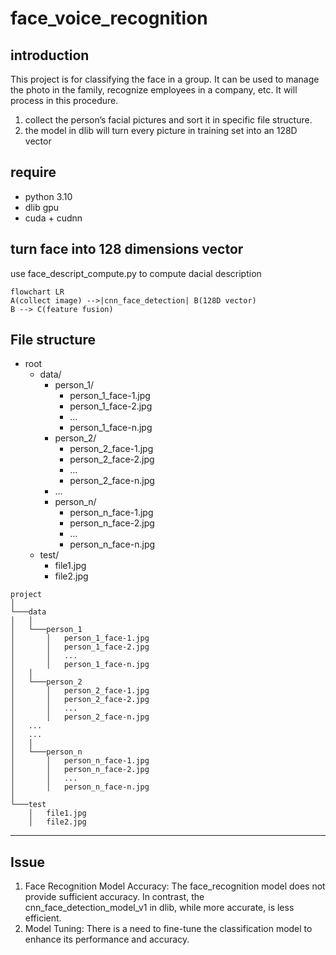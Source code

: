 # face_voice_recognition
## introduction
This project is for classifying the face in a group. It can be used to manage the photo in 
the family, recognize employees in a company, etc. It will process in this procedure.
1. collect the person’s facial pictures and sort it in specific file structure.
2. the model in dlib will turn every picture in training set into an 128D vector

## require
- python 3.10
- dlib gpu
- cuda + cudnn

## turn face into 128 dimensions vector
use face_descript_compute.py to compute dacial description
```mermaid
flowchart LR
A(collect image) -->|cnn_face_detection| B(128D vector)
B --> C(feature fusion)
```

## File structure  
- root
  - data/
    - person_1/
      - person_1_face-1.jpg
      - person_1_face-2.jpg
      - ...
      - person_1_face-n.jpg
    - person_2/
      - person_2_face-1.jpg
      - person_2_face-2.jpg
      - ...
      - person_2_face-n.jpg
    - ...
    - person_n/
      - person_n_face-1.jpg
      - person_n_face-2.jpg
      - ...
      - person_n_face-n.jpg
  - test/
    - file1.jpg
    - file2.jpg

```
project
│
└───data
│   │
│   └───person_1
│       │   person_1_face-1.jpg
│       │   person_1_face-2.jpg
│       │   ...
│       │   person_1_face-n.jpg
│   │  
│   └───person_2
│       │   person_2_face-1.jpg
│       │   person_2_face-2.jpg
│       │   ...
│       │   person_2_face-n.jpg
│   ...
│   ...
│   │
│   └───person_n
│       │   person_n_face-1.jpg
│       │   person_n_face-2.jpg
│       │   ...
│       │   person_n_face-n.jpg
│   
└───test
    │   file1.jpg
    │   file2.jpg
```
---------------------------
## Issue
1. Face Recognition Model Accuracy:
The face_recognition model does not provide sufficient accuracy. In contrast, the cnn_face_detection_model_v1 in dlib, while more accurate, is less efficient.
2. Model Tuning:
There is a need to fine-tune the classification model to enhance its performance and accuracy.

